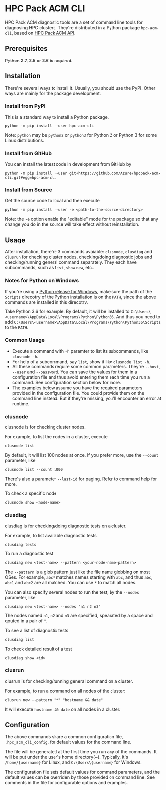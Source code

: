# HPC Pack ACM CLI

HPC Pack ACM diagnostic tools are a set of command line tools for diagnosing HPC clusters. They're distributed in a Python package `hpc-acm-cli`, based on [HPC Pack ACM API](https://github.com/Azure/hpcpack-acm-api-python).

## Prerequisites

Python 2.7, 3.5 or 3.6 is required.

## Installation

There're several ways to install it. Usually, you should use the PyPI. Other ways are mainly for the package development.

### Install from PyPI

This is a standard way to install a Python package.

```
python -m pip install --user hpc-acm-cli
```

Note: `python` may be `python2` or `python3` for Python 2 or Python 3 for some Linux distributions.

### Install from GitHub

You can install the latest code in development from GitHub by

```
python -m pip install --user git+https://github.com/Azure/hpcpack-acm-cli.git#egg=hpc-acm-cli
```

### Install from Source

Get the source code to local and then execute

```
python -m pip install --user -e <path-to-the-source-directory>
```

Note: the `-e` option enable the "editable" mode for the package so that any change you do in the source will take effect without reinstallation.

## Usage

After installation, there're 3 commands avaiable: `clusnode`, `clusdiag` and `clusrun` for checking cluster nodes, checking/doing diagnostic jobs and checking/running general command separately. They each have subcommands, such as `list`, `show` `new`, etc..

### Notes for Python on Windows

If you're using a [Python release for Windows](https://www.python.org/downloads/windows/), make sure the path of the `Scripts` direcotry of the Python installation is on the `PATH`, since the above commands are installed in this direcotry. 

Take Python 3.6 for example. By default, it will be installed to `C:\Users\<username>\AppData\Local\Programs\Python\Python36`. And thus you need to add `C:\Users\<username>\AppData\Local\Programs\Python\Python36\Scripts` to the `PATH`.

### Common Usage

* Execute a command with `-h` paramter to list its subcommands, like `clusnode -h`.
* For help of a subcommand, say `list`, show it like `clusnode list -h`.
* All these commands require some common parameters. They're `--host`, `--user` and `--password`. You can save the values for them in a configuration file and thus avoid entering them each time you run a command. See configuration section below for more.
* The examples below assume you have the required parameters provided in the configuration file. You could provide them on the command line instead. But if they're missing, you'll encounter an error at runtime.

### clusnode

clusnode is for checking cluster nodes.

For example, to list the nodes in a cluster, execute

```
clusnode list
```

By default, it will list 100 nodes at once. If you prefer more, use the `--count` parameter, like

```
clusnode list --count 1000
```

There's also a parameter `--last-id` for paging. Refer to command help for more.


To check a specific node

```
clusnode show <node-name>
```

### clusdiag

clusdiag is for checking/doing diagnostic tests on a cluster.

For example, to list available diagnostic tests

```
clusdiag tests
```

To run a diagnostic test

```
clusdiag new <test-name> --pattern <your-node-name-pattern>
```

The `--pattern` is a glob pattern just like the file name globbing on most OSes. For example, `abc*` matches names starting with `abc`, and thus `abc`, `abc1` and `abc2` are all matched. You can use `*` to match all nodes.

You can also specify several nodes to run the test, by the `--nodes` parameter, like

```
clusdiag new <test-name> --nodes "n1 n2 n3"
```

The nodes named `n1`, `n2` and `n3` are specified, spearated by a space and qouted in a pair of `"`.

To see a list of diagnostic tests

```
clusdiag list
```

To check detailed result of a test

```
clusdiag show <id>
```

### clusrun

clusrun is for checking/running general command on a cluster.

For example, to run a command on all nodes of the cluster:

```
clusrun new --pattern "*" "hostname && date"
```

It will execute `hostname && date` on all nodes in a cluster.


## Configuration

The above commands share a common configuration file, `.hpc_acm_cli_config`, for default values for the command line.

The file will be generated at the first time you run any of the commands. It will be put under the user's home directory(~). Typically, it's `/home/{username}` for Linux, and `C:\Users\{username}` for Windows.

The configuration file sets default values for command parameters, and the default values can be overriden by those provided on command line. See comments in the file for configurable options and examples.
